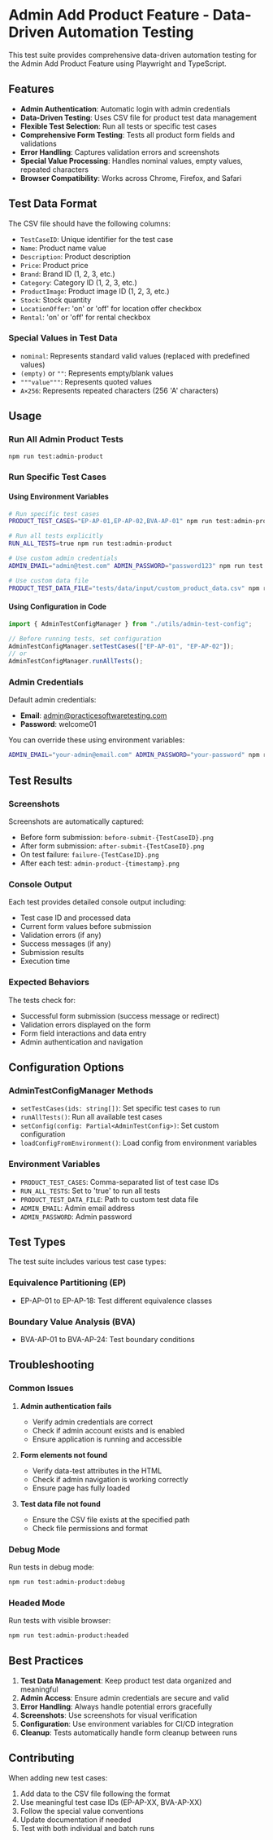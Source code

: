 # Admin Add Product Feature - Data-Driven Automation Testing

This test suite provides comprehensive data-driven automation testing for the Admin Add Product Feature using Playwright and TypeScript.

## Features

- **Admin Authentication**: Automatic login with admin credentials
- **Data-Driven Testing**: Uses CSV file for product test data management
- **Flexible Test Selection**: Run all tests or specific test cases
- **Comprehensive Form Testing**: Tests all product form fields and validations
- **Error Handling**: Captures validation errors and screenshots
- **Special Value Processing**: Handles nominal values, empty values, repeated characters
- **Browser Compatibility**: Works across Chrome, Firefox, and Safari

## Test Data Format

The CSV file should have the following columns:

- `TestCaseID`: Unique identifier for the test case
- `Name`: Product name value
- `Description`: Product description
- `Price`: Product price
- `Brand`: Brand ID (1, 2, 3, etc.)
- `Category`: Category ID (1, 2, 3, etc.)
- `ProductImage`: Product image ID (1, 2, 3, etc.)
- `Stock`: Stock quantity
- `LocationOffer`: 'on' or 'off' for location offer checkbox
- `Rental`: 'on' or 'off' for rental checkbox

### Special Values in Test Data

- `nominal`: Represents standard valid values (replaced with predefined values)
- `(empty)` or `""`: Represents empty/blank values
- `"""value"""`: Represents quoted values
- `A×256`: Represents repeated characters (256 'A' characters)

## Usage

### Run All Admin Product Tests

```bash
npm run test:admin-product
```

### Run Specific Test Cases

#### Using Environment Variables

```bash
# Run specific test cases
PRODUCT_TEST_CASES="EP-AP-01,EP-AP-02,BVA-AP-01" npm run test:admin-product

# Run all tests explicitly
RUN_ALL_TESTS=true npm run test:admin-product

# Use custom admin credentials
ADMIN_EMAIL="admin@test.com" ADMIN_PASSWORD="password123" npm run test:admin-product

# Use custom data file
PRODUCT_TEST_DATA_FILE="tests/data/input/custom_product_data.csv" npm run test:admin-product
```

#### Using Configuration in Code

```typescript
import { AdminTestConfigManager } from "./utils/admin-test-config";

// Before running tests, set configuration
AdminTestConfigManager.setTestCases(["EP-AP-01", "EP-AP-02"]);
// or
AdminTestConfigManager.runAllTests();
```

### Admin Credentials

Default admin credentials:

- **Email**: admin@practicesoftwaretesting.com
- **Password**: welcome01

You can override these using environment variables:

```bash
ADMIN_EMAIL="your-admin@email.com" ADMIN_PASSWORD="your-password" npm run test:admin-product
```

## Test Results

### Screenshots

Screenshots are automatically captured:

- Before form submission: `before-submit-{TestCaseID}.png`
- After form submission: `after-submit-{TestCaseID}.png`
- On test failure: `failure-{TestCaseID}.png`
- After each test: `admin-product-{timestamp}.png`

### Console Output

Each test provides detailed console output including:

- Test case ID and processed data
- Current form values before submission
- Validation errors (if any)
- Success messages (if any)
- Submission results
- Execution time

### Expected Behaviors

The tests check for:

- Successful form submission (success message or redirect)
- Validation errors displayed on the form
- Form field interactions and data entry
- Admin authentication and navigation

## Configuration Options

### AdminTestConfigManager Methods

- `setTestCases(ids: string[])`: Set specific test cases to run
- `runAllTests()`: Run all available test cases
- `setConfig(config: Partial<AdminTestConfig>)`: Set custom configuration
- `loadConfigFromEnvironment()`: Load config from environment variables

### Environment Variables

- `PRODUCT_TEST_CASES`: Comma-separated list of test case IDs
- `RUN_ALL_TESTS`: Set to 'true' to run all tests
- `PRODUCT_TEST_DATA_FILE`: Path to custom test data file
- `ADMIN_EMAIL`: Admin email address
- `ADMIN_PASSWORD`: Admin password

## Test Types

The test suite includes various test case types:

### Equivalence Partitioning (EP)

- EP-AP-01 to EP-AP-18: Test different equivalence classes

### Boundary Value Analysis (BVA)

- BVA-AP-01 to BVA-AP-24: Test boundary conditions

## Troubleshooting

### Common Issues

1. **Admin authentication fails**

   - Verify admin credentials are correct
   - Check if admin account exists and is enabled
   - Ensure application is running and accessible

2. **Form elements not found**

   - Verify data-test attributes in the HTML
   - Check if admin navigation is working correctly
   - Ensure page has fully loaded

3. **Test data file not found**
   - Ensure the CSV file exists at the specified path
   - Check file permissions and format

### Debug Mode

Run tests in debug mode:

```bash
npm run test:admin-product:debug
```

### Headed Mode

Run tests with visible browser:

```bash
npm run test:admin-product:headed
```

## Best Practices

1. **Test Data Management**: Keep product test data organized and meaningful
2. **Admin Access**: Ensure admin credentials are secure and valid
3. **Error Handling**: Always handle potential errors gracefully
4. **Screenshots**: Use screenshots for visual verification
5. **Configuration**: Use environment variables for CI/CD integration
6. **Cleanup**: Tests automatically handle form cleanup between runs

## Contributing

When adding new test cases:

1. Add data to the CSV file following the format
2. Use meaningful test case IDs (EP-AP-XX, BVA-AP-XX)
3. Follow the special value conventions
4. Update documentation if needed
5. Test with both individual and batch runs
